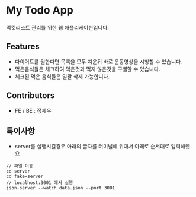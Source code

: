 # My Todo App

먹킷리스트 관리를 위한 웹 애플리케이션입니다.

## Features

- 다이어트를 원한다면 목록을 모두 지운뒤 바로 운동영상을 시청할 수 있습니다.
- 먹은음식들은 체크하여 먹은것과 먹지 않은것을 구별할 수 있습니다.
- 체크된 먹은 음식들은 일괄 삭제 가능합니다.

## Contributors

- FE / BE : 정제우

## 특이사항

- server를 실행시킬경우 아래의 글자를 터미널에 위애서 아래로 순서대로 입력해쥇요

```
// 파일 이동
cd server
cd fake-server
// localhost:3001 에서 실행
json-server --watch data.json --port 3001
```
